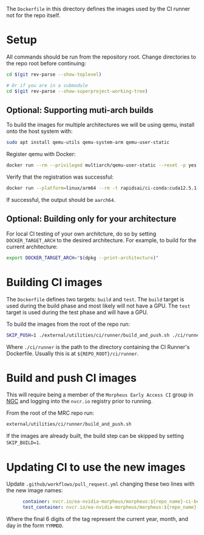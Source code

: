 <!--
 SPDX-FileCopyrightText: Copyright (c) 2022, NVIDIA CORPORATION & AFFILIATES. All rights reserved.
 SPDX-License-Identifier: Apache-2.0

 Licensed under the Apache License, Version 2.0 (the "License");
 you may not use this file except in compliance with the License.
 You may obtain a copy of the License at

 http://www.apache.org/licenses/LICENSE-2.0

 Unless required by applicable law or agreed to in writing, software
 distributed under the License is distributed on an "AS IS" BASIS,
 WITHOUT WARRANTIES OR CONDITIONS OF ANY KIND, either express or implied.
 See the License for the specific language governing permissions and
 limitations under the License.
-->

The `Dockerfile` in this directory defines the images used by the CI runner not for the repo itself.

# Setup
All commands should be run from the repository root. Change directories to the repo root before continuing:

```bash
cd $(git rev-parse --show-toplevel)

# Or if you are in a submodule
cd $(git rev-parse --show-superproject-working-tree)
```

## Optional: Supporting muti-arch builds
To build the images for multiple architectures we will be using qemu, install onto the host system with:
```bash
sudo apt install qemu-utils qemu-system-arm qemu-user-static
```

Register qemu with Docker:
```bash
docker run --rm --privileged multiarch/qemu-user-static --reset -p yes
```

Verify that the registration was successful:
```bash
docker run --platform=linux/arm64 --rm -t rapidsai/ci-conda:cuda12.5.1-ubuntu22.04-py3.10 uname -m
```

If successful, the output should be `aarch64`.

## Optional: Building only for your architecture
For local CI testing of your own architcture, do so by setting `DOCKER_TARGET_ARCH` to the desired architecture. For example, to build for the current architecture:
```bash
export DOCKER_TARGET_ARCH="$(dpkg --print-architecture)"
```


# Building CI images
The `Dockerfile` defines two targets: `build` and `test`. The `build` target is used during the build phase and most likely will not have a GPU. The `test` target is used during the test phase and will have a GPU.

To build the images from the root of the repo run:
```bash
SKIP_PUSH=1 ./external/utilities/ci/runner/build_and_push.sh ./ci/runner
```
Where `./ci/runner` is the path to the directory containing the CI Runner's Dockerfile. Usually this is at `${REPO_ROOT}/ci/runner`.

# Build and push CI images
This will require being a member of the `Morpheus Early Access CI` group in [NGC](https://catalog.ngc.nvidia.com) and logging into the `nvcr.io` registry prior to running.

From the root of the MRC repo run:
```bash
external/utilities/ci/runner/build_and_push.sh
```

If the images are already built, the build step can be skipped by setting `SKIP_BUILD=1`.

# Updating CI to use the new images
Update `.github/workflows/pull_request.yml` changing these two lines with the new image names:
```yaml
      container: nvcr.io/ea-nvidia-morpheus/morpheus:${repo_name}-ci-build-221128
      test_container: nvcr.io/ea-nvidia-morpheus/morpheus:${repo_name}-ci-test-221128
```

Where the final 6 digits of the tag represent the current year, month, and day in the form `YYMMDD`.
